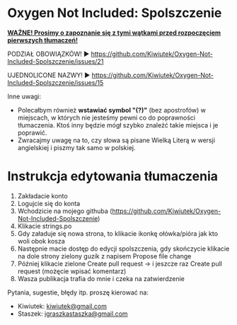 # Oxygen Not Included: Spolszczenie<br>

<b><u>WAŻNE! Prosimy o zapoznanie się z tymi wątkami przed rozpoczęciem pierwszych tłumaczeń!</u></b>

PODZIAŁ OBOWIĄZKÓW!
► https://github.com/Kiwiutek/Oxygen-Not-Included-Spolszczenie/issues/21

UJEDNOLICONE NAZWY!
► https://github.com/Kiwiutek/Oxygen-Not-Included-Spolszczenie/issues/15

Inne uwagi:
- Polecałbym również <b>wstawiać symbol "(?)"</b> (bez apostrofów) w miejscach, w których nie jesteśmy pewni co do poprawności tłumaczenia. Ktoś inny będzie mógł szybko znaleźć takie miejsca i je poprawić.<br> 
- Zwracajmy uwagę na to, czy słowa są pisane Wielką Literą w wersji angielskiej i piszmy tak samo w polskiej.<br> 


# Instrukcja edytowania tłumaczenia
1. Zakładacie konto<br>
2. Logujcie się do konta<br>
3. Wchodzicie na mojego githuba (https://github.com/Kiwiutek/Oxygen-Not-Included-Spolszczenie)<br>
4. Klikacie strings.po<br>
5. Gdy załaduje się nowa strona, to klikacie ikonkę ołówka/pióra jak kto woli obok kosza<br>
6. Następnie macie dostęp do edycji spolszczenia, gdy skończycie klikacie na dole strony zielony guzik z napisem Propose file change<br>
7. Później klikacie zielone Create pull request -> i jeszcze raz Create pull request (możęcie wpisać komentarz)<br>
8. Wasza publikacja trafia do mnie i czeka na zatwierdzenie <br>

Pytania, sugestie, błędy itp. proszę kierować na:
- Kiwiutek: kiwiutek@gmail.com
- Staszek: igraszkastaszka@gmail.com
